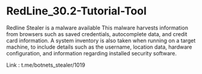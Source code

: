 # RedLine_30.2-Tutorial-Tool

Redline Stealer is a malware available This malware harvests information from browsers such as saved credentials, autocomplete data, and credit card information.
A system inventory is also taken when running on a target machine, to include details such as the username, location data,
hardware configuration, and information regarding installed security software.

Link : t.me/botnets_stealer/1019
